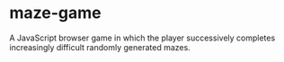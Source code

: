 # maze-game
A JavaScript browser game in which the player successively completes increasingly difficult randomly generated mazes.
